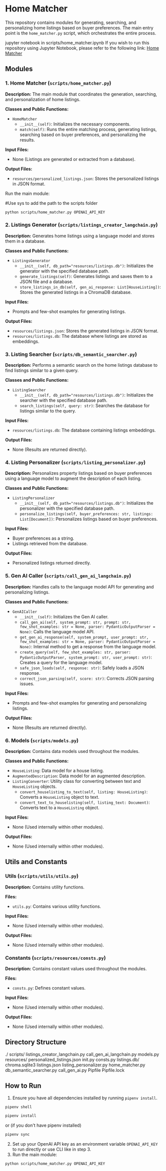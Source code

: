 # Home Matcher

This repository contains modules for generating, searching, and personalizing home listings based on buyer preferences. The main entry point is the `home_matcher.py` script, which orchestrates the entire process.

jupyter notebook in scripts/home_matcher.ipynb
If you wish to run this repository using Jupyter Notebook, please refer to the following link: [Home Matcher](https://github.com/zeusgil/HomeMatcher/blob/main/Homematch/scripts/home_matcher.ipynb)

## Modules

### 1. Home Matcher (`scripts/home_matcher.py`)

**Description:**
The main module that coordinates the generation, searching, and personalization of home listings.

**Classes and Public Functions:**
- `HomeMatcher`
  - `__init__(self)`: Initializes the necessary components.
  - `match(self)`: Runs the entire matching process, generating listings, searching based on buyer preferences, and personalizing the results.

**Input Files:**
- None (Listings are generated or extracted from a database).

**Output Files:**
- `resources/personalized_listings.json`: Stores the personalized listings in JSON format.

Run the main module:

#Use sys to add the path to the scripts folder
```bash
python scripts/home_matcher.py OPENAI_API_KEY 
```

### 2. Listings Generator (`scripts/listings_creator_langchain.py`)

**Description:**
Generates home listings using a language model and stores them in a database.

**Classes and Public Functions:**
- `ListingsGenerator`
  - `__init__(self, db_path="resources/listings.db")`: Initializes the generator with the specified database path.
  - `generate_listings(self)`: Generates listings and saves them to a JSON file and a database.
  - `store_listings_in_db(self, gen_ai_response: List[HouseListing])`: Stores the generated listings in a ChromaDB database.

**Input Files:**
- Prompts and few-shot examples for generating listings.

**Output Files:**
- `resources/listings.json`: Stores the generated listings in JSON format.
- `resources/listings.db`: The database where listings are stored as embeddings.

### 3. Listing Searcher (`scripts/db_semantic_searcher.py`)

**Description:**
Performs a semantic search on the home listings database to find listings similar to a given query.

**Classes and Public Functions:**
- `ListingSearcher`
  - `__init__(self, db_path="resources/listings.db")`: Initializes the searcher with the specified database path.
  - `search_listings(self, query: str)`: Searches the database for listings similar to the query.

**Input Files:**
- `resources/listings.db`: The database containing listings embeddings.

**Output Files:**
- None (Results are returned directly).

### 4. Listing Personalizer (`scripts/listing_personalizer.py`)

**Description:**
Personalizes property listings based on buyer preferences using a language model to augment the description of each listing.

**Classes and Public Functions:**
- `ListingPersonalizer`
  - `__init__(self, db_path="resources/listings.db")`: Initializes the personalizer with the specified database path.
  - `personalize_listings(self, buyer_preferences: str, listings: List[Document])`: Personalizes listings based on buyer preferences.

**Input Files:**
- Buyer preferences as a string.
- Listings retrieved from the database.

**Output Files:**
- Personalized listings returned directly.

### 5. Gen AI Caller (`scripts/call_gen_ai_langchain.py`)

**Description:**
Handles calls to the language model API for generating and personalizing listings.

**Classes and Public Functions:**
- `GenAICaller`
  - `__init__(self)`: Initializes the Gen AI caller.
  - `call_gen_ai(self, system_prompt: str, prompt: str, few_shot_examples: str = None, parser: PydanticOutputParser = None)`: Calls the language model API.
  - `get_gen_ai_response(self, system_prompt, user_prompt: str, few_shot_examples: str = None, parser: PydanticOutputParser = None)`: Internal method to get a response from the language model.
  - `create_query(self, few_shot_examples: str, parser: PydanticOutputParser, system_prompt: str, user_prompt: str)`: Creates a query for the language model.
  - `safe_json_loads(self, response: str)`: Safely loads a JSON response.
  - `correct_json_parsing(self, score: str)`: Corrects JSON parsing issues.

**Input Files:**
- Prompts and few-shot examples for generating and personalizing listings.

**Output Files:**
- None (Results are returned directly).

### 6. Models (`scripts/models.py`)

**Description:**
Contains data models used throughout the modules.

**Classes and Public Functions:**
- `HouseListing`: Data model for a house listing.
- `AugmentedDescription`: Data model for an augmented description.
- `ListingConverter`: Utility class for converting between text and `HouseListing` objects.
  - `convert_houselisting_to_text(self, listing: HouseListing)`: Converts a `HouseListing` object to text.
  - `convert_text_to_houselisting(self, listing_text: Document)`: Converts text to a `HouseListing` object.

**Input Files:**
- None (Used internally within other modules).

**Output Files:**
- None (Used internally within other modules).

## Utils and Constants

### Utils (`scripts/utils/utils.py`)

**Description:**
Contains utility functions.

**Files:**
- `utils.py`: Contains various utility functions.

**Input Files:**
- None (Used internally within other modules).

**Output Files:**
- None (Used internally within other modules).

### Constants (`scripts/resources/consts.py`)

**Description:**
Contains constant values used throughout the modules.

**Files:**
- `consts.py`: Defines constant values.

**Input Files:**
- None (Used internally within other modules).

**Output Files:**
- None (Used internally within other modules).

## Directory Structure

./
scripts/
listings_creator_langchain.py
call_gen_ai_langchain.py
models.py
resources/
personalized_listings.json
init.py
consts.py
listings.db/
chroma.sqlite3
listings.json
listing_personalizer.py
home_matcher.py
db_semantic_searcher.py
call_gen_ai.py
Pipfile
Pipfile.lock


## How to Run

1. Ensure you have all dependencies installed by running `pipenv install`.
```bash
pipenv shell
```
```bash
pipenv install
```
or (if you don't have pipenv installed)
```bash
pipenv sync
```
2. Set up your OpenAI API key as an environment variable `OPENAI_API_KEY` to run directly or use CLI like in step 3.
3. Run the main module:

```bash
python scripts/home_matcher.py OPENAI_API_KEY 
```
